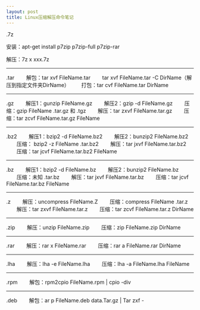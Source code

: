 ```yaml
---
layout: post
title: Linux压缩解压命令笔记
---
```


.7z

   安装：apt-get install p7zip p7zip-full p7zip-rar

   解压：7z x xxx.7z

---------------------------------------------

.tar
　　解包：tar xvf FileName.tar 
　　tar xvf FileName.tar -C DirName（解压到指定文件夹DirName）
　　打包：tar cvf FileName.tar DirName

---------------------------------------------
.gz
　　解压1：gunzip FileName.gz
　　解压2：gzip -d FileName.gz
　　压缩：gzip FileName
.tar.gz 和 .tgz
　　解压：tar zxvf FileName.tar.gz
　　压缩：tar zcvf FileName.tar.gz FileName

---------------------------------------------
.bz2
　　解压1：bzip2 -d FileName.bz2
　　解压2：bunzip2 FileName.bz2
　　压缩： bzip2 -z FileName
.tar.bz2
　　解压：tar jxvf FileName.tar.bz2
　　压缩：tar jcvf FileName.tar.bz2 FileName

---------------------------------------------
.bz
　　解压1：bzip2 -d FileName.bz
　　解压2：bunzip2 FileName.bz
　　压缩：未知
.tar.bz
　　解压：tar jxvf FileName.tar.bz
　　压缩：tar jcvf FileName.tar.bz FileName

---------------------------------------------
.z
　　解压：uncompress FileName.Z
　　压缩：compress FileName
.tar.z
　　解压：tar zxvf FileName.tar.z
　　压缩：tar zcvf FileName.tar.z DirName

---------------------------------------------
.zip
　　解压：unzip FileName.zip
　　压缩：zip FileName.zip DirName

---------------------------------------------
.rar
　　解压：rar x FileName.rar
　　压缩：rar a FileName.rar DirName

---------------------------------------------
.lha
　　解压：lha -e FileName.lha
　　压缩：lha -a FileName.lha FileName

---------------------------------------------
.rpm
　　解包：rpm2cpio FileName.rpm | cpio -div

---------------------------------------------
.deb
　　解包：ar p FileName.deb data.Tar.gz | Tar zxf -